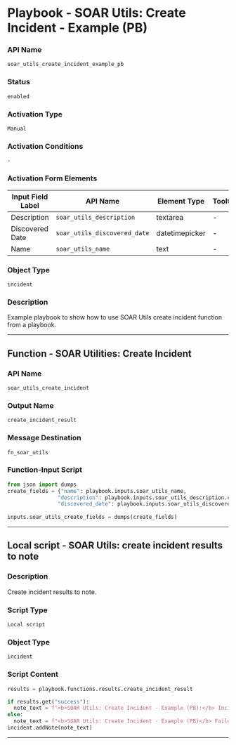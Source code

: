 <!--
    DO NOT MANUALLY EDIT THIS FILE
    THIS FILE IS AUTOMATICALLY GENERATED WITH resilient-sdk codegen
    Generated with resilient-sdk v51.0.5.0.1475
-->

# Playbook - SOAR Utils: Create Incident - Example (PB)

### API Name
`soar_utils_create_incident_example_pb`

### Status
`enabled`

### Activation Type
`Manual`

### Activation Conditions
`-`

### Activation Form Elements
| Input Field Label | API Name | Element Type | Tooltip | Requirement |
| ----------------- | -------- | ------------ | ------- | ----------- |
| Description | `soar_utils_description` | textarea | - | Optional |
| Discovered Date | `soar_utils_discovered_date` | datetimepicker | - | Always |
| Name | `soar_utils_name` | text | - | Always |

### Object Type
`incident`

### Description
Example playbook to show how to use SOAR Utils create incident function from a playbook.


---
## Function - SOAR Utilities: Create Incident

### API Name
`soar_utils_create_incident`

### Output Name
`create_incident_result`

### Message Destination
`fn_soar_utils`

### Function-Input Script
```python
from json import dumps
create_fields = {"name": playbook.inputs.soar_utils_name,
                "description": playbook.inputs.soar_utils_description.content,
                "discovered_date": playbook.inputs.soar_utils_discovered_date}
                
inputs.soar_utils_create_fields = dumps(create_fields)
```

---

## Local script - SOAR Utils: create incident results to note

### Description
Create incident results to note.

### Script Type
`Local script`

### Object Type
`incident`

### Script Content
```python
results = playbook.functions.results.create_incident_result

if results.get("success"):
  note_text = f"<b>SOAR Utils: Create Incident - Example (PB):</b> Incident <b>{results.content.id}: {results.content.name}</b> successfully created"
else:
  note_text = f"<b>SOAR Utils: Create Incident - Example (PB)</b> Failed: {results.reason}"
incident.addNote(note_text)
```

---

